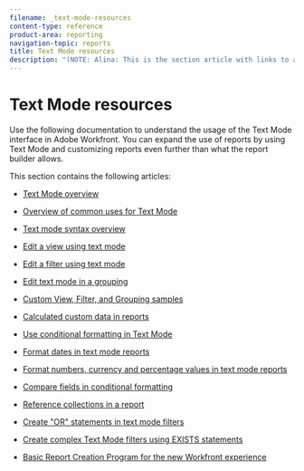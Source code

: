 ```yaml
---
filename: _text-mode-resources
content-type: reference
product-area: reporting
navigation-topic: reports
title: Text Mode resources
description: "(NOTE: Alina: This is the section article with links to all other articles in this section)"
---
```


# Text Mode resources

<!--
<p data-mc-conditions="QuicksilverOrClassic.Draft mode">(NOTE: Alina: This is the section article with links to all other articles in this section)</p>
-->

Use the following documentation to understand the usage of the Text Mode interface in Adobe Workfront. You can expand the use of reports by using Text Mode and customizing reports even further than what the report builder allows.

This section contains the following articles:

* [Text Mode overview](../../../reports-and-dashboards/reports/text-mode/understand-text-mode.md) 
* [Overview of common uses for Text Mode](../../../reports-and-dashboards/reports/text-mode/understand-common-uses-text-mode.md) 
* [Text mode syntax overview](../../../reports-and-dashboards/reports/text-mode/text-mode-syntax-overview.md) 
* [Edit a view using text mode](../../../reports-and-dashboards/reports/text-mode/edit-text-mode-in-view.md) 
* [Edit a filter using text mode](../../../reports-and-dashboards/reports/text-mode/edit-text-mode-in-filter.md) 
* [Edit text mode in a grouping](../../../reports-and-dashboards/reports/text-mode/edit-text-mode-in-grouping.md) 
* [Custom View, Filter, and Grouping samples](../../../reports-and-dashboards/reports/custom-view-filter-grouping-samples/custom-view-filter-grouping-samples.md) 

  <!--
  <MadCap:conditionalText data-mc-conditions="QuicksilverOrClassic.Draft mode">
  (NOTE: this is linked here although from another section)
  </MadCap:conditionalText>
  -->

* [Calculated custom data in reports](../../../reports-and-dashboards/reports/calc-cstm-data-reports/calculated-custom-data-reports.md) 

  <!--
  <MadCap:conditionalText data-mc-conditions="QuicksilverOrClassic.Draft mode">
  (NOTE: this is linked here although from another section)
  </MadCap:conditionalText>
  -->

* [Use conditional formatting in Text Mode](../../../reports-and-dashboards/reports/text-mode/use-conditional-formatting-text-mode.md) 
* [Format dates in text mode reports](../../../reports-and-dashboards/reports/text-mode/format-dates-in-text-mode-reports.md) 
* [Format numbers, currency and percentage values in text mode reports](../../../reports-and-dashboards/reports/text-mode/format-numbers-in-text-mode-reports.md) 
* [Compare fields in conditional formatting](../../../reports-and-dashboards/reports/text-mode/compare-fields-conditional-formatting.md) 
* [Reference collections in a report](../../../reports-and-dashboards/reports/text-mode/reference-collections-report.md) 
* [Create "OR" statements in text mode filters](../../../reports-and-dashboards/reports/text-mode/create-or-statements-in-filters-text-mode.md) 
* [Create complex Text Mode filters using EXISTS statements](../../../reports-and-dashboards/reports/text-mode/create-complex-text-mode-filters-using-exists-statements.md) 
* [Basic Report Creation Program for the new Workfront experience](https://one.workfront.com/s/basic-report-creation-program)


